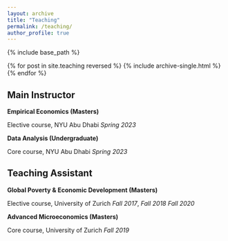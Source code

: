 ```yaml
---
layout: archive
title: "Teaching"
permalink: /teaching/
author_profile: true
---
```


{% include base_path %}

{% for post in site.teaching reversed %}
  {% include archive-single.html %}
{% endfor %}

## Main Instructor

__Empirical Economics (Masters)__

Elective course, NYU Abu Dhabi
*Spring 2023* 

__Data Analysis (Undergraduate)__

Core course, NYU Abu Dhabi
*Spring 2023*

## Teaching Assistant

__Global Poverty & Economic Development (Masters)__

Elective course, University of Zurich
*Fall 2017*, *Fall 2018* *Fall 2020*

__Advanced Microeconomics (Masters)__

Core course, University of Zurich
*Fall 2019*
